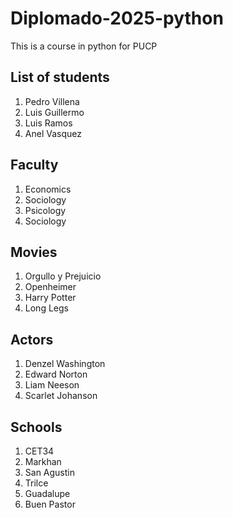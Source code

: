 # Diplomado-2025-python
This is a course in python for PUCP

## List of students
1. Pedro Villena
2. Luis Guillermo
3. Luis Ramos
4. Anel Vasquez

## Faculty
1. Economics
2. Sociology
3. Psicology
4. Sociology

## Movies
1. Orgullo y Prejuicio
2. Openheimer
3. Harry Potter
4. Long Legs

## Actors
1. Denzel Washington
2. Edward Norton
3. Liam Neeson
4. Scarlet Johanson

## Schools
1. CET34
2. Markhan
3. San Agustin
4. Trilce
5. Guadalupe
6. Buen Pastor